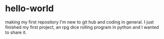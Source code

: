 # hello-world
making my first repository
I'm new to git hub and coding in general.
I just finished my first project, an rpg dice rolling program in python and I wanted to share it.
